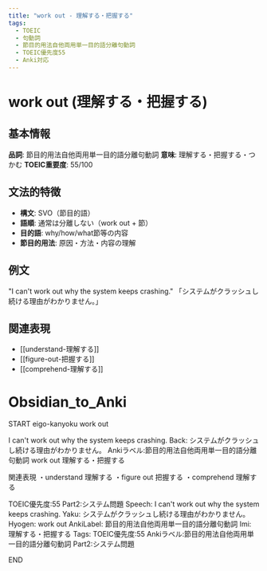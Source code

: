 ```yaml
---
title: "work out - 理解する・把握する"
tags:
  - TOEIC
  - 句動詞
  - 節目的用法自他両用単一目的語分離句動詞
  - TOEIC優先度55
  - Anki対応
---
```


# work out (理解する・把握する)

## 基本情報
**品詞**: 節目的用法自他両用単一目的語分離句動詞
**意味**: 理解する・把握する・つかむ
**TOEIC重要度**: 55/100

## 文法的特徴
- **構文**: SVO（節目的語）
- **語順**: 通常は分離しない（work out + 節）
- **目的語**: why/how/what節等の内容
- **節目的用法**: 原因・方法・内容の理解

## 例文
"I can't work out why the system keeps crashing."
「システムがクラッシュし続ける理由がわかりません。」

## 関連表現
- [[understand-理解する]]
- [[figure-out-把握する]]
- [[comprehend-理解する]]

# Obsidian_to_Anki
START
eigo-kanyoku
work out

I can't work out why the system keeps crashing.
Back: 
システムがクラッシュし続ける理由がわかりません。
Ankiラベル:節目的用法自他両用単一目的語分離句動詞
work out
理解する・把握する

関連表現
・understand 理解する
・figure out 把握する
・comprehend 理解する

TOEIC優先度:55
Part2:システム問題
Speech: I can't work out why the system keeps crashing.
Yaku: システムがクラッシュし続ける理由がわかりません。
Hyogen: work out
AnkiLabel: 節目的用法自他両用単一目的語分離句動詞
Imi: 理解する・把握する
Tags: TOEIC優先度:55 Ankiラベル:節目的用法自他両用単一目的語分離句動詞 Part2:システム問題
<!--ID: 1753084193254-->
END 